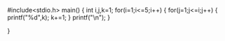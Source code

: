#include<stdio.h>
main()
{
    int i,j,k=1;
    for(i=1;i<=5;i++)
    {
        for(j=1;j<=i;j++)
           {
            printf("%d",k);
            k+=1;
           }
        printf("\n");
    }

}
